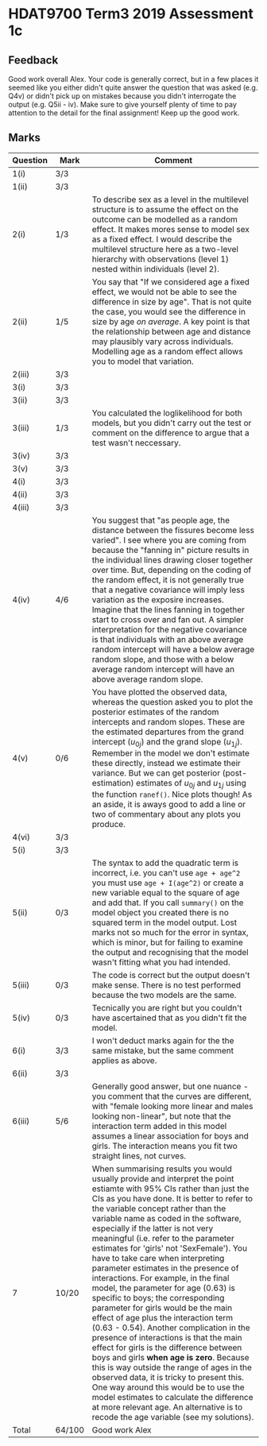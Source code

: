 # HDAT9700 Term3 2019 Assessment 1c

## Feedback
Good work overall Alex. Your code is generally correct, but in a few places it seemed like you either didn't quite answer the question that was asked (e.g. Q4v) or didn't pick up on mistakes because you didn't interrogate the output (e.g. Q5ii - iv). Make sure to give yourself plenty of time to pay attention to the detail for the final assignment! Keep up the good work. 


## Marks

| Question  | Mark            | Comment        |
  |---------------------------|----------------|----------------|
  | 1(i)      | 3/3            | 	             |
  | 1(ii)     | 3/3            |                | 
  | 2(i)     	| 1/3            |   To describe sex as a level in the multilevel structure is to assume the effect on the outcome can be modelled as a random effect. It makes mores sense to model sex as a fixed effect. I would describe the multilevel structure here as a two-level hierarchy with observations (level 1) nested within individuals (level 2).             |
  | 2(ii)   	| 1/5            | You say that "If we considered age a fixed effect, we would not be able to see the difference in size by age". That is not quite the case, you would see the difference in size by age _on average_. A key point is that the relationship between age and distance may plausibly vary across individuals. Modelling age as a random effect allows you to model that variation.                |
  | 2(iii)   	| 3/3            |                |
  | 3(i)     	| 3/3            |                |
  | 3(ii)    	| 3/3            |                |
  | 3(iii)   	| 1/3            | You calculated the loglikelihood for both models, but you didn't carry out the test or comment on the difference to argue that a test wasn't neccessary.               |
  | 3(iv)   	| 3/3            |                |
  | 3(v)     	| 3/3            |                |
  | 4(i)     	| 3/3            |                |
  | 4(ii)     | 3/3            |                |
  | 4(iii)   	| 3/3            |                |
  | 4(iv)   	| 4/6            | You suggest that "as people age, the distance between the fissures become less varied". I see where you are coming from because the "fanning in" picture results in the individual lines drawing closer together over time. But, depending on the coding of the random effect, it is not generally true that a negative covariance will imply less variation as the exposire increases. Imagine that the lines fanning in together start to cross over and fan out. A simpler interpretation for the negative covariance is that individuals with an above average random intercept will have a below average random slope, and those with a below average random intercept will have an above average random slope.               |
  | 4(v)     	| 0/6            | You have plotted the observed data, whereas the question asked you to plot the posterior estimates of the random intercepts and random slopes. These are the estimated departures from the grand intercept ($u_{0j}$) and the grand slope ($u_{1j}$). Remember in the model we don't estimate these directly, instead we estimate their variance. But we can get posterior (post-estimation) estimates of $u_{0j}$ and $u_{1j}$  using the function `ranef()`. Nice plots though! As an aside, it is aways good to add a line or two of commentary about any plots you produce.            |
  | 4(vi)    	| 3/3            |                |
  | 5(i)     	| 3/3            |                |
  | 5(ii)     | 0/3            | The syntax to add the quadratic term is incorrect, i.e. you can't use `age + age^2` you must use `age + I(age^2)` or create a new variable equal to the square of age and add that. If you call `summary()` on the model object you created there is no squared term in the model output. Lost marks not so much for the error in syntax, which is minor, but for failing to examine the output and recognising that the model wasn't fitting what you had intended.   |
  | 5(iii)   	| 0/3            | The code is correct but the output doesn't make sense. There is no test performed because the two models are the same.  |
  | 5(iv)   	| 0/3            | Tecnically you are right but you couldn't have ascertained that as you didn't fit the model.               |
  | 6(i)     	| 3/3            | I won't deduct marks again for the the same mistake, but the same comment applies as above.                |
  | 6(ii)     | 3/3            |                 |
  | 6(iii)   	| 5/6            | Generally good answer, but one nuance - you comment that the curves are different, with "female looking more linear and males looking non-linear", but note that the interaction term added in this model assumes a linear association for boys and girls. The interaction means you fit two straight lines, not curves.  |
  | 7       	| 10/20           | When summarising results you would usually provide and interpret the point estiamte with 95% CIs rather than just the CIs as you have done. It is better to refer to the variable concept rather than the variable name as coded in the software, especially if the latter is not very meaningful (i.e. refer to the parameter estimates for 'girls' not 'SexFemale'). You have to take care when interpreting parameter estimates in the presence of interactions. For example, in the final model, the parameter for age (0.63) is specific to boys; the corresponding parameter for girls would be the main effect of age plus the interaction term (0.63 - 0.54). Another complication in the presence of interactions is that the main effect for girls is the difference between boys and girls **when age is zero**. Because this is way outside the range of ages in the observed data, it is tricky to present this. One way around this would be to use the model estimates to calculate the difference at more relevant age. An alternative is to recode the age variable (see my solutions).   |
  | Total     | 64/100          | Good work Alex               |
  